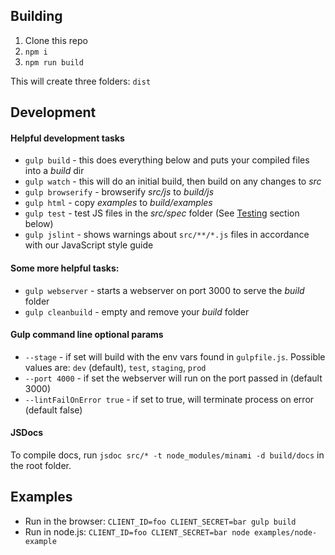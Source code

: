 ## Building

1. Clone this repo
2. `npm i`
3. `npm run build`

This will create three folders:
`dist`

## Development

#### Helpful development tasks

* `gulp build` - this does everything below and puts your compiled files into a *build* dir
* `gulp watch` - this will do an initial build, then build on any changes to *src*
* `gulp browserify` - browserify *src/js* to *build/js*
* `gulp html` - copy *examples* to *build/examples*
* `gulp test` - test JS files in the *src/spec* folder (See [Testing](#test) section below)
* `gulp jslint` - shows warnings about `src/**/*.js` files in accordance with our JavaScript style guide

#### Some more helpful tasks:

* `gulp webserver` - starts a webserver on port 3000 to serve the *build* folder
* `gulp cleanbuild` - empty and remove your *build* folder

#### Gulp command line optional params

* `--stage` - if set will build with the env vars found in `gulpfile.js`. Possible values are: `dev`
(default), `test`, `staging`, `prod`
* `--port 4000` - if set the webserver will run on the port passed in (default 3000)
* `--lintFailOnError true` - if set to true, will terminate process on error (default false)

#### JSDocs

To compile docs, run `jsdoc src/* -t node_modules/minami -d build/docs` in the root folder.

## Examples

* Run in the browser: `CLIENT_ID=foo CLIENT_SECRET=bar gulp build`
* Run in node.js: `CLIENT_ID=foo CLIENT_SECRET=bar node examples/node-example`
